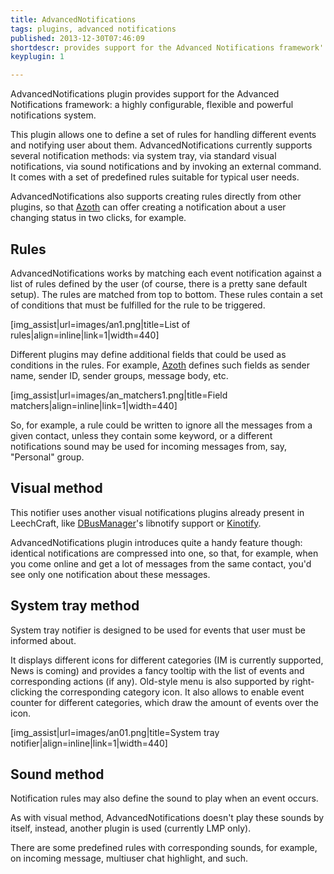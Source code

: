 ```yaml
---
title: AdvancedNotifications
tags: plugins, advanced notifications
published: 2013-12-30T07:46:09
shortdescr: provides support for the Advanced Notifications framework':' a highly configurable, flexible and powerful notifications system
keyplugin: 1

---
```


AdvancedNotifications plugin provides support for the Advanced
Notifications framework: a highly configurable, flexible and powerful
notifications system.

This plugin allows one to define a set of rules for handling different
events and notifying user about them. AdvancedNotifications currently
supports several notification methods: via system tray, via standard
visual notifications, via sound notifications and by invoking an
external command. It comes with a set of predefined rules suitable for
typical user needs.

AdvancedNotifications also supports creating rules directly from other
plugins, so that [Azoth](/plugins-azoth) can offer creating a
notification about a user changing status in two clicks, for example.

Rules
-----
AdvancedNotifications works by matching each event notification against
a list of rules defined by the user (of course, there is a pretty sane
default setup). The rules are matched from top to bottom. These rules
contain a set of conditions that must be fulfilled for the rule to be
triggered.

\[img\_assist|url=images/an1.png|title=List of
rules|align=inline|link=1|width=440\]

Different plugins may define additional fields that could be used as
conditions in the rules. For example, [Azoth](/plugins-azoth) defines
such fields as sender name, sender ID, sender groups, message body,
etc.

\[img\_assist|url=images/an\_matchers1.png|title=Field
matchers|align=inline|link=1|width=440\]

So, for example, a rule could be written to ignore all the messages from
a given contact, unless they contain some keyword, or a different
notifications sound may be used for incoming messages from, say,
"Personal" group.

Visual method
-------------
This notifier uses another visual notifications plugins already present
in LeechCraft, like [DBusManager](/plugins-dbusmanager)'s libnotify
support or [Kinotify](/plugins-kinotify).

AdvancedNotifications plugin introduces quite a handy feature though:
identical notifications are compressed into one, so that, for example,
when you come online and get a lot of messages from the same contact,
you'd see only one notification about these messages.

System tray method
------------------
System tray notifier is designed to be used for events that user must be
informed about.

It displays different icons for different categories (IM is currently
supported, News is coming) and provides a fancy tooltip with the list of
events and corresponding actions (if any). Old-style menu is also
supported by right-clicking the corresponding category icon. It also
allows to enable event counter for different categories, which draw the
amount of events over the icon.

\[img\_assist|url=images/an01.png|title=System tray
notifier|align=inline|link=1|width=440\]

Sound method
------------
Notification rules may also define the sound to play when an event
occurs.

As with visual method, AdvancedNotifications doesn't play these sounds
by itself, instead, another plugin is used (currently LMP only).

There are some predefined rules with corresponding sounds, for example,
on incoming message, multiuser chat highlight, and such.
